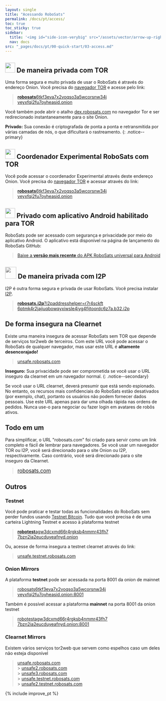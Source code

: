 ```yaml
---
layout: single
title: "Acessando RoboSats"
permalink: /docs/pt/access/
toc: true
toc_sticky: true
sidebar:
  title: '<img id="side-icon-verybig" src="/assets/vector/arrow-up-right-from-square.svg"/>Acceso'
  nav: docs
src: "_pages/docs/pt/00-quick-start/03-access.md"
---
```


## <img style='width:32px;height:32px' src='/assets/vector/tor.svg'/> De maneira privada com TOR

Uma forma segura e muito privada de usar o RoboSats é através do endereço Onion. Você precisa do [navegador TOR](/docs/pt/tor/) e acesse pelo link:

> [<b>robosats</b>6tkf3eva7x2voqso3a5wcorsnw34j<br/>veyxfqi2fu7oyheasid.onion](http://robosats6tkf3eva7x2voqso3a5wcorsnw34jveyxfqi2fu7oyheasid.onion/)

Você também pode abrir o atalho [dex.robosats.com](https://dex.robosats.com) no navegador Tor e ser redirecionado instantaneamente para o site Onion.

**Privado:** Sua conexão é criptografada de ponta a ponta e retransmitida por várias camadas de nós, o que dificultará o rastreamento.
{: .notice--primary}

## <img style='width:32px;height:32px' src='/assets/vector/tor.svg'/> Coordenador Experimental RoboSats com TOR

Você pode acessar o coordenador Experimental através deste endereço Onion. Você precisa do [navegador TOR](/docs/tor/) e acessar através do link:

> [<b>robosats</b>6tkf3eva7x2voqso3a5wcorsnw34j<br/>veyxfqi2fu7oyheasid.onion](http://robosats6tkf3eva7x2voqso3a5wcorsnw34jveyxfqi2fu7oyheasid.onion/)

## <img style='width:32px;height:32px' src='/assets/vector/tor.svg'/> Privado com aplicativo Android habilitado para TOR

RoboSats pode ser acessado com segurança e privacidade por meio do aplicativo Android. O aplicativo está disponível na página de lançamento do RoboSats GitHub:

> [Baixe a <b>versão mais recente</b> do APK RoboSats universal para Android](https://github.com/RoboSats/robosats/releases)

## <img style='width:36px;height:38px;-webkit-filter:grayscale(1);filter:grayscale(1);' src='/assets/vector/Itoopie.svg'/> De maneira privada com I2P

I2P é outra forma segura e privada de usar RoboSats. Você precisa instalar [I2P](https://geti2p.com/en/download).

> [<b>robosats.i2p</b>?i2paddresshelper=r7r4sckft<br/>6ptmk4r2jajiuqbowqyxiwsle4iyg4fijtoordc6z7a.b32.i2p](http://robosats.i2p?i2paddresshelper=r7r4sckft6ptmk4r2jajiuqbowqyxiwsle4iyg4fijtoordc6z7a.b32.i2p)

## <i class="fa-solid fa-window-maximize"></i> De forma insegura na Clearnet

Existe uma maneira insegura de acessar RoboSats sem TOR que depende de serviços tor2web de terceiros. Com este URL você pode acessar o RoboSats de qualquer navegador, mas usar este URL é **altamente desencorajado!**

> [unsafe.robosats.com](https://unsafe.robosats.com)

**Inseguro:** Sua privacidade pode ser comprometida se você usar o URL inseguro da clearnet em um navegador normal.
{: .notice--secondary}

Se você usar o URL clearnet, deverá presumir que está sendo espionado. No entanto, os recursos mais confidenciais do RoboSats estão desativados (por exemplo, chat), portanto os usuários não podem fornecer dados pessoais. Use este URL apenas para dar uma olhada rápida nas ordens de pedidos. Nunca use-o para negociar ou fazer login em avatares de robôs ativos.

## <i class="fa-solid fa-person-dots-from-line"></i> Todo em um

Para simplificar, o URL "robosats.com" foi criado para servir como um link completo e fácil de lembrar para navegadores. Se você usar um navegador TOR ou I2P, você será direcionado para o site Onion ou I2P, respectivamente. Caso contrário, você será direcionado para o site inseguro da Clearnet.

> [<span style="font-size:larger;">robosats.com</span>](https://robosats.com)

## Outros

### Testnet

Você pode praticar e testar todas as funcionalidades do RoboSats sem perder fundos usando [Testnet Bitcoin](https://en.bitcoin.it/wiki/Testnet). Tudo que você precisa é de uma carteira Lightning Testnet e acesso à plataforma testnet

> [<b>robotest</b>agw3dcxmd66r4rgksb4nmmr43fh7<br/>7bzn2ia2eucduyeafnyd.onion](http://robotestagw3dcxmd66r4rgksb4nmmr43fh77bzn2ia2eucduyeafnyd.onion/)

Ou, acesse de forma insegura a testnet clearnet através do link:

> [unsafe.testnet.robosats.com](http://unsafe.testnet.robosats.com)

### Onion Mirrors

A plataforma **testnet** pode ser acessada na porta 8001 da onion de mainnet

> [robosats6tkf3eva7x2voqso3a5wcorsnw34j<br/>veyxfqi2fu7oyheasid.onion:8001](http://robosats6tkf3eva7x2voqso3a5wcorsnw34jveyxfqi2fu7oyheasid.onion:8001)

Também é possível acessar a plataforma **mainnet** na porta 8001 da onion testnet

> [robotestagw3dcxmd66r4rgksb4nmmr43fh7<br/>7bzn2ia2eucduyeafnyd.onion:8001](http://robotestagw3dcxmd66r4rgksb4nmmr43fh77bzn2ia2eucduyeafnyd.onion:8001)

### Clearnet Mirrors

Existem vários serviços tor2web que servem como espelhos caso um deles não esteja disponível

> [unsafe.robosats.com](https://unsafe.robosats.com/) <br/> > [unsafe2.robosats.com](https://unsafe2.robosats.com/) <br/> > [unsafe3.robosats.com](https://unsafe3.robosats.com/) <br/> > [unsafe.testnet.robosats.com](http://unsafe.testnet.robosats.com/) <br/> > [unsafe2.testnet.robosats.com](http://unsafe2.testnet.robosats.com/)

{% include improve_pt %}
